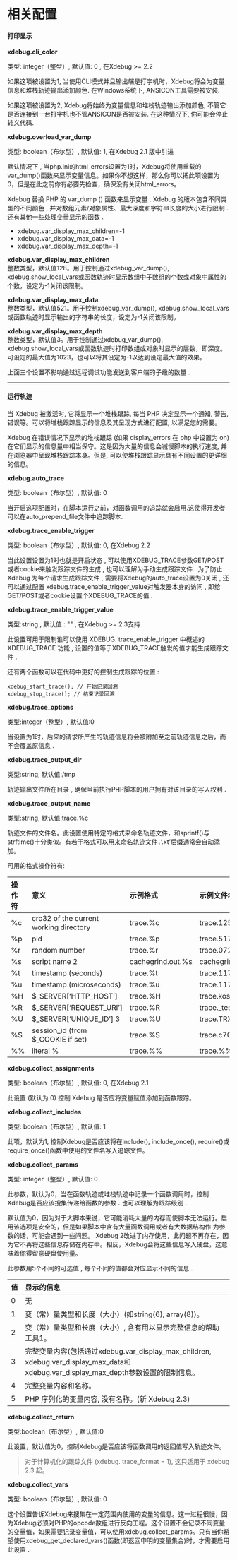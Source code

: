 # 相关配置

#### 打印显示

**xdebug.cli\_color**

类型: integer（整型）, 默认值: 0 , 在Xdebug &gt;= 2.2

如果这项被设置为1, 当使用CLI模式并且输出端是打字机时，Xdebug将会为变量信息和堆栈轨迹输出添加颜色. 在Windows系统下, ANSICON工具需要被安装.

如果这项被设置为2, Xdebug将始终为变量信息和堆栈轨迹输出添加颜色, 不管它是否连接到一台打字机也不管ANSICON是否被安装. 在这种情况下, 你可能会停止转义代码.

**xdebug.overload\_var\_dump**

类型: boolean（布尔型）, 默认值: 1, 在Xdebug 2.1 版中引进

默认情况下 , 当php.ini的html\_errors设置为1时，Xdebug将使用重载的var\_dump\(\)函数来显示变量信息。如果你不想这样，那么你可以把此项设置为0，但是在此之前你有必要先检查，确保没有关闭html\_errors。

Xdebug 替换 PHP 的 var\_dump \(\) 函数来显示变量 . Xdebug 的版本包含不同类型的不同颜色 , 并对数组元素/对象属性、最大深度和字符串长度的大小进行限制 . 还有其他一些处理变量显示的函数 .

* xdebug.var\_display\_max\_children=-1
* xdebug.var\_display\_max\_data=-1
* xdebug.var\_display\_max\_depth=-1

**xdebug.var\_display\_max\_children**  
整数类型，默认值128。用于控制通过xdebug\_var\_dump\(\), xdebug.show\_local\_vars或函数轨迹时显示数组中子数组的个数或对象中属性的个数，设定为-1关闭该限制。

**xdebug.var\_display\_max\_data**  
整数类型，默认值521。用于控制xdebug\_var\_dump\(\), xdebug.show\_local\_vars或函数轨迹时显示输出的字符串的长度，设定为-1关闭该限制。

**xdebug.var\_display\_max\_depth**  
整数类型，默认值3。用于控制通过xdebug\_var\_dump\(\), xdebug.show\_local\_vars或函数轨迹时打印数组或对象时显示的层数，即深度。可设定的最大值为1023，也可以将其设定为-1以达到设定最大值的效果。

上面三个设置不影响通过远程调试功能发送到客户端的子级的数量 .

---

#### 运行轨迹

当 Xdebug 被激活时, 它将显示一个堆栈跟踪, 每当 PHP 决定显示一个通知, 警告, 错误等。可以将堆栈跟踪显示的信息及其呈现方式进行配置, 以满足您的需要。

Xdebug 在错误情况下显示的堆栈跟踪 \(如果 display\_errors 在 php 中设置为 on\) 在它们显示的信息量中相当保守。这是因为大量的信息会减慢脚本的执行速度, 并在浏览器中呈现堆栈跟踪本身。但是, 可以使堆栈跟踪显示具有不同设置的更详细的信息。

**xdebug.auto\_trace**

类型: boolean（布尔型）, 默认值: 0

当开启这项配置时，在脚本运行之前，对函数调用的追踪就会启用.这使得开发者可以在auto\_prepend\_file文件中追踪脚本.

**xdebug.trace\_enable\_trigger**

类型: boolean（布尔型）, 默认值: 0, 在Xdebug 2.2

当此设置设置为1时也就是开启状态 , 可以使用XDEBUG\_TRACE参数GET/POST或者cookie来触发跟踪文件的生成 , 也可以理解为手动生成跟踪文件 . 为了防止 Xdebug 为每个请求生成跟踪文件 , 需要将Xdebug的auto\_trace设置为0关闭 , 还可以通过配置 xdebug.trace\_enable\_trigger\_value对触发器本身的访问 , 即给GET/POST或者cookie设置个XDEBUG\_TRACE的值 .

**xdebug.trace\_enable\_trigger\_value**

类型:string , 默认值 : "" , 在Xdebug &gt;= 2.3支持

此设置可用于限制谁可以使用 XDEBUG. trace\_enable\_trigger 中概述的 XDEBUG\_TRACE 功能 , 设置的值等于XDEBUG\_TRACE触发的值才能生成跟踪文件 .

还有两个函数可以在代码中更好的控制生成跟踪的位置 :

```
xdebug_start_trace(); // 开始记录回溯
xdebug_stop_trace(); // 结束记录回溯
```

**xdebug.trace\_options**

类型:integer（整型）, 默认值:0

当设置为1时，后来的请求所产生的轨迹信息将会被附加至之前轨迹信息之后，而不会覆盖原信息 . 

**xdebug.trace\_output\_dir**

类型:string, 默认值:/tmp

轨迹输出文件所在目录 , 确保当前执行PHP脚本的用户拥有对该目录的写入权利 .

**xdebug.trace\_output\_name**

类型:string, 默认值:trace.%c

轨迹文件的文件名。此设置使用特定的格式来命名轨迹文件，和sprintf\(\)与strftime\(\)十分类似。有若干格式可以用来命名轨迹文件，’.xt’后缀通常会自动添加。

可用的格式操作符有:

| 操作符 | 意义 | 示例格式 | 示例文件名 |
| :--- | :--- | :--- | :--- |
| %c | crc32 of the current working directory | trace.%c | trace.1258863198.xt |
| %p | pid | trace.%p | trace.5174.xt |
| %r | random number | trace.%r | trace.072db0.xt |
| %s | script name 2 | cachegrind.out.%s | cachegrind.out.\_home\_httpd\_html\_test\_xdebug\_test\_php |
| %t | timestamp \(seconds\) | trace.%t | trace.1179434742.xt |
| %u | timestamp \(microseconds\) | trace.%u | trace.1179434749\_642382.xt |
| %H | $\_SERVER\[‘HTTP\_HOST’\] | trace.%H | trace.kossu.xt |
| %R | $\_SERVER\[‘REQUEST\_URI’\] | trace.%R | trace.\_test\_xdebug\_test\_php\_var=1\_var2=2.xt |
| %U | $\_SERVER\[‘UNIQUE\_ID’\] 3 | trace.%U | trace.TRX4n38AAAEAAB9gBFkAAAAB.xt |
| %S | session\_id \(from $\_COOKIE if set\) | trace.%S | trace.c70c1ec2375af58f74b390bbdd2a679d.xt |
| %% | literal % | trace.%% | trace.%%.xt |

**xdebug.collect\_assignments**

类型: boolean（布尔型）, 默认值: 0, 在Xdebug 2.1

此设置 \(默认为 0\) 控制 Xdebug 是否应将变量赋值添加到函数跟踪。

**xdebug.collect\_includes**

类型: boolean（布尔型）, 默认值: 1

此项，默认为1, 控制Xdebug是否应该将在include\(\), include\_once\(\), require\(\)或require\_once\(\)函数中使用的文件名写入追踪文件。

**xdebug.collect\_params**

类型: integer（整型）, 默认值: 0

此参数，默认为0，当在函数轨迹或堆栈轨迹中记录一个函数调用时，控制Xdebug是否应该搜集传递给函数的参数 . 也可以理解为跟踪级别 .

默认值为0，因为对于大脚本来说，它可能消耗大量的内存而使脚本无法运行。启用该选项是安全的，但是如果脚本中含有大量函数调用或者有大数据结构作 为参数的话，可能会遇到一些问题。 Xdebug 2改进了内存使用，此问题不再存在，因为它不再将这些信息存储在内存中。相反，Xdebug会将这些信息写入硬盘，这意味着你得留意硬盘使用量。

此参数用5个不同的可选值 , 每个不同的值都会对应显示不同的信息 .

| 值 | 显示的信息 |
| :--- | :--- |
| 0 | 无 |
| 1 | 变（常）量类型和长度（大小）\(如string\(6\), array\(8\)\)。 |
| 2 | 变（常）量类型和长度（大小）, 含有用以显示完整信息的帮助工具1。 |
| 3 | 完整变量内容\(包括通过xdebug.var\_display\_max\_children, xdebug.var\_display\_max\_data和xdebug.var\_display\_max\_depth参数设置的限制信息。 |
| 4 | 完整变量内容和名称。 |
| 5 | PHP 序列化的变量内容, 没有名称。\(新 Xdebug 2.3\) |

**xdebug.collect\_return**

类型:boolean（布尔型）, 默认值:0

此设置，默认值为0，控制Xdebug是否应该将函数调用的返回值写入轨迹文件。

> 对于计算机化的跟踪文件 \(xdebug. trace\_format = 1\), 这只适用于 xdebug 2.3 起。

**xdebug.collect\_vars**

类型: boolean（布尔型）, 默认值: 0

这个设置告诉Xdebug来搜集在一定范围内使用的变量的信息。这一过程很慢，因为Xdebug必须对PHP的opcode数组进行反向工程。这个设置不会记录不同变量的变量值，如果需要记录变量值，可以使用xdebug.collect\_params。只有当你希望使用xdebug\_get\_declared\_vars\(\)函数\(即返回申明的变量集合\)时，才需要启用此设置 .

